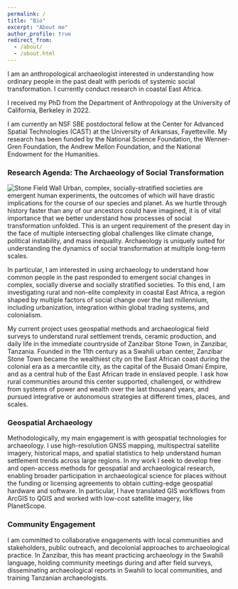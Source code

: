 ```yaml
---
permalink: /
title: "Bio"
excerpt: "About me"
author_profile: true
redirect_from: 
  - /about/
  - /about.html
---
```


I am an anthropological archaeologist interested in understanding how ordinary people in the past dealt with periods of systemic social transformation. I currently conduct research in coastal East Africa.

I received my PhD from the Department of Anthropology at the University of California, Berkeley in 2022. 

I am currently an NSF SBE postdoctoral fellow at the Center for Advanced Spatial Technologies (CAST) at the University of Arkansas, Fayetteville. My research has been funded by the National Science Foundation, the Wenner-Gren Foundation, the Andrew Mellon Foundation, and the National Endowment for the Humanities.

### Research Agenda: The Archaeology of Social Transformation
![Stone Field Wall](/wolfalders.github.io/images/wall.jpg)
Urban, complex, socially-stratified societies are emergent human experiments, the outcomes of which will have drastic implications for the course of our species and planet. As we hurtle through history faster than any of our ancestors could have imagined, it is of vital importance that we better understand how processes of social transformation unfolded. This is an urgent requirement of the present day in the face of multiple intersecting global challenges like climate change, political instability, and mass inequality. Archaeology is uniquely suited for understanding the dynamics of social transformation at multiple long-term scales.

In particular, I am interested in using archaeology to understand how common people in the past responded to emergent social changes in complex, socially diverse and socially stratified societies. To this end, I am investigating rural and non-elite complexity in coastal East Africa, a region shaped by multiple factors of social change over the last millennium, including urbanization, integration within global trading systems, and colonialism. 

My current project uses geospatial methods and archaeological field surveys to understand rural settlement trends, ceramic production, and daily life in the immediate countryside of Zanzibar Stone Town, in Zanzibar, Tanzania. Founded in the 11th century as a Swahili urban center, Zanzibar Stone Town became the wealthiest city on the East African coast during the colonial era as a mercantile city, as the capital of the Busaid Omani Empire, and as a central hub of the East African trade in enslaved people. I ask how rural communities around this center supported, challenged, or withdrew from systems of power and wealth over the last thousand years, and pursued integrative or autonomous strategies at different times, places, and scales.

### Geospatial Archaeology
Methodologically, my main engagement is with geospatial technologies for archaeology. I use high-resolution GNSS mapping, multispectral satellite imagery, historical maps, and spatial statistics to help understand human settlement trends across large regions. In my work I seek to develop free and open-access methods for geospatial and archaeological research, enabling broader participation in archaeological science for places without the funding or licensing agreements to obtain cutting-edge geospatial hardware and software. In particular, I have translated GIS workflows from ArcGIS to QGIS and worked with low-cost satellite imagery, like PlanetScope.

### Community Engagement
I am committed to collaborative engagements with local communities and stakeholders, public outreach, and decolonial approaches to archaeological practice. In Zanzibar, this has meant practicing archaeology in the Swahili language, holding community meetings during and after field surveys, disseminating archaeological reports in Swahili to local communities, and training Tanzanian archaeologists.


